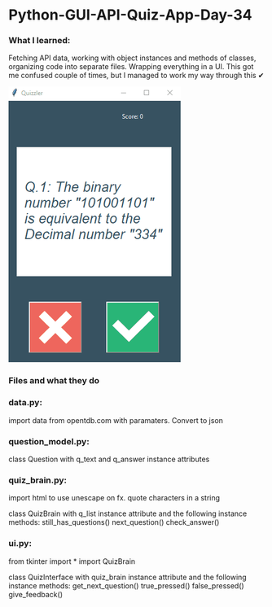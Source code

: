 # Python-GUI-API-Quiz-App-Day-34

### What I learned:

Fetching API data, working with object instances and methods of classes, organizing code into separate files. Wrapping everything in a UI. This got me confused couple of times, but I managed to work my way through this ✔

<!-- ![grab-landing-page](https://github.com/skaftisveins/Python-Tkinter-Password-Manager-Day-29/blob/master/demo.gif) -->

![ScreenShot](https://github.com/skaftisveins/Python-GUI-API-Quiz-App-Day-34/blob/master/demo.gif)

### Files and what they do

### data.py: 
import data from opentdb.com with paramaters. Convert to json

### question_model.py: 
class Question with q_text and q_answer instance attributes

### quiz_brain.py:
import html to use unescape on fx. quote characters in a string

class QuizBrain with q_list instance attribute and the following instance methods:
still_has_questions()
next_question()
check_answer()

### ui.py:
from tkinter import *
import QuizBrain

class QuizInterface with quiz_brain instance attribute and the following instance methods:
get_next_question()
true_pressed()
false_pressed()
give_feedback()


